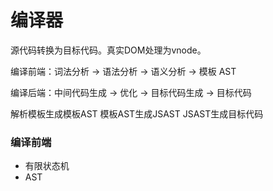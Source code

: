 # 编译器

源代码转换为目标代码。真实DOM处理为vnode。 

编译前端：词法分析 -> 语法分析 -> 语义分析 -> 模板 AST

编译后端：中间代码生成 -> 优化 -> 目标代码生成 -> 目标代码

解析模板生成模板AST
模板AST生成JSAST
JSAST生成目标代码


### 编译前端

- 有限状态机
- AST
